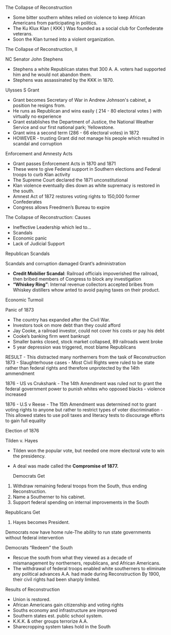 <!-----

Yay, no errors, warnings, or alerts!

Conversion time: 0.731 seconds.


Using this Markdown file:

1. Paste this output into your source file.
2. See the notes and action items below regarding this conversion run.
3. Check the rendered output (headings, lists, code blocks, tables) for proper
   formatting and use a linkchecker before you publish this page.

Conversion notes:

* Docs to Markdown version 1.0β34
* Mon Oct 02 2023 04:27:12 GMT-0700 (PDT)
* Source doc: Copy of Unit 3-8
* Tables are currently converted to HTML tables.
----->


The Collapse of Reconstruction
* Some bitter southern whites relied on violence to keep African Americans from participating in politics.  
* The Ku Klux Klan ( KKK ) Was founded as a social club for Confederate veterans.
* Soon the Klan turned into a violent organization.  

The Collapse of Reconstruction, II

NC Senator John Stephens
* Stephens a white Republican states that 300 A. A. voters had supported him and he would not abandon them. 
* Stephens was assassinated by the KKK  in 1870.

Ulysses S Grant
* Grant becomes Secretary of War in Andrew Johnson's cabinet, a position he resigns from.
* He runs as Republican and wins easily ( 214 - 80 electoral votes ) with virtually no experience 
* Grant establishes the Department of Justice, the National Weather Service and our first national park; Yellowstone.
* Grant wins a second term (286 - 66 electoral votes) in 1872
* HOWEVER - trusting Grant did not manage his people which resulted in scandal and corruption

Enforcement and Amnesty Acts
* Grant passes Enforcement Acts in 1870 and 1871
* These were to give Federal support in Southern elections and Federal troops to curb Klan activity
* The Supreme Court declared the 1871 unconstitutional
* Klan violence eventually dies down as white supremacy is restored in the south.
* Amnest Act of 1872 restores voting rights to 150,000 former Confederates
* Congress allows Freedmen’s Bureau to expire

The Collapse of Reconstruction: Causes
* Ineffective Leadership which led to...
* Scandals
* Economic panic
* Lack of Judicial Support 

Republican Scandals

Scandals and corruption damaged Grant’s administration
* **Credit Mobilier Scandal**:  Railroad officials impoverished the railroad, then bribed members of Congress to block any investigation
* **“Whiskey Ring”**:  Internal revenue collectors accepted bribes from Whiskey distillers whow anted to avoid paying taxes on their product.

Economic Turmoil


Panic of 1873  
* The country has expanded after the Civil War.
* Investors took on more debt than they could afford
* Jay Cooke, a railroad investor, could not cover his costs or pay his debt
* Cooke’s banking firm went bankrupt
* Smaller banks closed, stock market collapsed, 89 railroads went broke
* 5 year depression was triggered, most blame Republicans

RESULT - This distracted many northerners from the task of Reconstruction
1873 - Slaughterhouse cases - Most Civil Rights were ruled to be state rather than federal rights and therefore unprotected by the 14th ammendment

1876 - US vs Crukshank - The 14th Amendment was ruled not to grant the federal government power to punish whites who opposed blacks - violence increased

1876 - U.S v Reese - The 15th Amendment was determined not to grant voting rights to anyone but rather to restrict types of voter discrimination - This allowed states to use poll taxes and literacy tests to discourage efforts to gain full equality

Election of 1876

Tilden v. Hayes
* Tilden won the popular vote, but needed one more electoral vote to win the presidency.
* A deal was made called the **Compromise of 1877.**

    Democrats Get

1. Withdraw remaining federal troops from the South, thus ending Reconstruction.
2. Name a Southerner to his cabinet.
3. Support federal spending on internal improvements in the South

Republicans Get

1. Hayes becomes President.

Democrats now have home rule-The ability to run state governments without federal intervention

Democrats “Redeem” the South
* Rescue the south from what they viewed as a decade of mismanagement by northerners, republicans, and African Americans.
* The withdrawal of federal troops enabled white southerners to eliminate any political advances A.A. had made during Reconstruction By 1900, their civil rights had been sharply limited.

Results of Reconstruction
* Union is restored.
* African Americans gain citizenship and voting rights
* Souths economy and infrastructure are improved
* Southern states est. public school system.
* K.K.K. & other groups terrorize A.A.
* Sharecropping system takes hold in the South